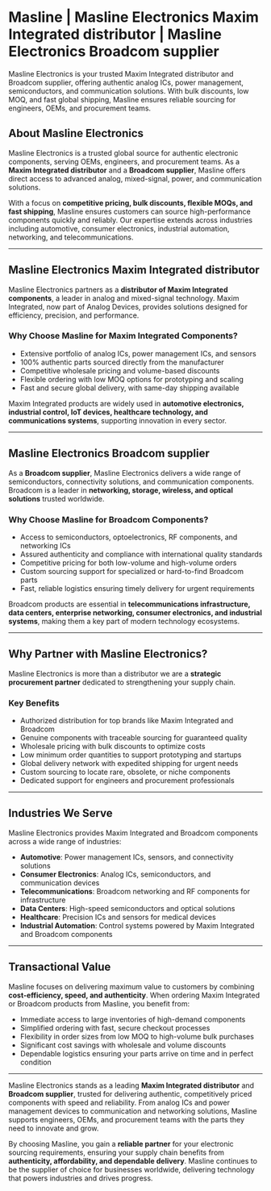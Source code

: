 # Masline | Masline Electronics Maxim Integrated distributor | Masline Electronics Broadcom supplier
Masline Electronics is your trusted Maxim Integrated distributor and Broadcom supplier, offering authentic analog ICs, power management, semiconductors, and communication solutions. With bulk discounts, low MOQ, and fast global shipping, Masline ensures reliable sourcing for engineers, OEMs, and procurement teams.

## About Masline Electronics
Masline Electronics is a trusted global source for authentic electronic components, serving OEMs, engineers, and procurement teams. As a **Maxim Integrated distributor** and a **Broadcom supplier**, Masline offers direct access to advanced analog, mixed-signal, power, and communication solutions.  

With a focus on **competitive pricing, bulk discounts, flexible MOQs, and fast shipping**, Masline ensures customers can source high-performance components quickly and reliably. Our expertise extends across industries including automotive, consumer electronics, industrial automation, networking, and telecommunications.

---

## Masline Electronics Maxim Integrated distributor
Masline Electronics partners as a **distributor of Maxim Integrated components**, a leader in analog and mixed-signal technology. Maxim Integrated, now part of Analog Devices, provides solutions designed for efficiency, precision, and performance.  

### Why Choose Masline for Maxim Integrated Components?
- Extensive portfolio of analog ICs, power management ICs, and sensors  
- 100% authentic parts sourced directly from the manufacturer  
- Competitive wholesale pricing and volume-based discounts  
- Flexible ordering with low MOQ options for prototyping and scaling  
- Fast and secure global delivery, with same-day shipping available  

Maxim Integrated products are widely used in **automotive electronics, industrial control, IoT devices, healthcare technology, and communications systems**, supporting innovation in every sector.

---

## Masline Electronics Broadcom supplier
As a **Broadcom supplier**, Masline Electronics delivers a wide range of semiconductors, connectivity solutions, and communication components. Broadcom is a leader in **networking, storage, wireless, and optical solutions** trusted worldwide.  

### Why Choose Masline for Broadcom Components?
- Access to semiconductors, optoelectronics, RF components, and networking ICs  
- Assured authenticity and compliance with international quality standards  
- Competitive pricing for both low-volume and high-volume orders  
- Custom sourcing support for specialized or hard-to-find Broadcom parts  
- Fast, reliable logistics ensuring timely delivery for urgent requirements  

Broadcom products are essential in **telecommunications infrastructure, data centers, enterprise networking, consumer electronics, and industrial systems**, making them a key part of modern technology ecosystems.

---

## Why Partner with Masline Electronics?
Masline Electronics is more than a distributor we are a **strategic procurement partner** dedicated to strengthening your supply chain.  

### Key Benefits
- Authorized distribution for top brands like Maxim Integrated and Broadcom  
- Genuine components with traceable sourcing for guaranteed quality  
- Wholesale pricing with bulk discounts to optimize costs  
- Low minimum order quantities to support prototyping and startups  
- Global delivery network with expedited shipping for urgent needs  
- Custom sourcing to locate rare, obsolete, or niche components  
- Dedicated support for engineers and procurement professionals  

---

## Industries We Serve
Masline Electronics provides Maxim Integrated and Broadcom components across a wide range of industries:  

- **Automotive**: Power management ICs, sensors, and connectivity solutions  
- **Consumer Electronics**: Analog ICs, semiconductors, and communication devices  
- **Telecommunications**: Broadcom networking and RF components for infrastructure  
- **Data Centers**: High-speed semiconductors and optical solutions  
- **Healthcare**: Precision ICs and sensors for medical devices  
- **Industrial Automation**: Control systems powered by Maxim Integrated and Broadcom components  

---

## Transactional Value
Masline focuses on delivering maximum value to customers by combining **cost-efficiency, speed, and authenticity**. When ordering Maxim Integrated or Broadcom products from Masline, you benefit from:  

- Immediate access to large inventories of high-demand components  
- Simplified ordering with fast, secure checkout processes  
- Flexibility in order sizes from low MOQ to high-volume bulk purchases  
- Significant cost savings with wholesale and volume discounts  
- Dependable logistics ensuring your parts arrive on time and in perfect condition  

---

Masline Electronics stands as a leading **Maxim Integrated distributor** and **Broadcom supplier**, trusted for delivering authentic, competitively priced components with speed and reliability. From analog ICs and power management devices to communication and networking solutions, Masline supports engineers, OEMs, and procurement teams with the parts they need to innovate and grow.  

By choosing Masline, you gain a **reliable partner** for your electronic sourcing requirements, ensuring your supply chain benefits from **authenticity, affordability, and dependable delivery**. Masline continues to be the supplier of choice for businesses worldwide, delivering technology that powers industries and drives progress.
